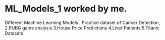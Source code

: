 # ML_Models_1 worked by me.
Different Machine Learning Models .
Practice dataset of Cancer Detection, 
2.PUBG game analysis
3.House Price Predictions
4.Liver Patients 
5.Titanic Datasets
